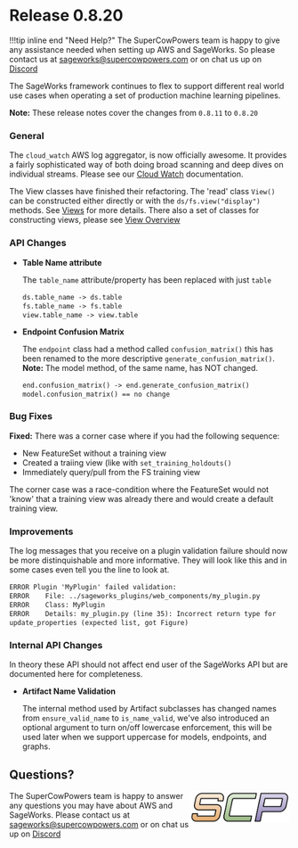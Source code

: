 # Release 0.8.20

!!!tip inline end "Need Help?"
    The SuperCowPowers team is happy to give any assistance needed when setting up AWS and SageWorks. So please contact us at [sageworks@supercowpowers.com](mailto:sageworks@supercowpowers.com) or on chat us up on [Discord](https://discord.gg/WHAJuz8sw8) 

The SageWorks framework continues to flex to support different real world use cases when operating a set of production machine learning pipelines.

**Note:** These release notes cover the changes from `0.8.11` to `0.8.20`


### General
The `cloud_watch` AWS log aggregator, is now officially awesome. It provides a fairly sophisticated way of both doing broad scanning and deep dives on individual streams. Please see our [Cloud Watch](../../cloudwatch/index.md) documentation.

The View classes have finished their refactoring. The 'read' class `View()` can be constructed either directly or with the `ds/fs.view("display")` methods. See [Views](../../api_classes/views.md) for more details. There also a set of classes for constructing views, please see [View Overview](../../core_classes/views/overview.md)

### API Changes

- **Table Name attribute**
    
    The `table_name` attribute/property has been replaced with just `table`

	```
	ds.table_name -> ds.table
	fs.table_name -> fs.table
	view.table_name -> view.table
	```
	
- **Endpoint Confusion Matrix**
    
    The `endpoint` class had a method called `confusion_matrix()` this has been renamed to the more descriptive `generate_confusion_matrix()`. **Note:** The model method, of the same name, has NOT changed.
    
    ```
    end.confusion_matrix() -> end.generate_confusion_matrix()
    model.confusion_matrix() == no change
    ``` 
	
### Bug Fixes
**Fixed:** There was a corner case where if you had the following sequence:

- New FeatureSet without a training view
- Created a traiing view (like with `set_training_holdouts()` 
- Immediately query/pull from the FS training view

The corner case was a race-condition where the FeatureSet would not 'know' that a training view was already there and would create a default training view.
 
### Improvements
The log messages that you receive on a plugin validation failure should now be more distinquishable and more informative. They will look like this and in some cases even tell you the line to look at.

```
ERROR Plugin 'MyPlugin' failed validation:
ERROR 	 File: ../sageworks_plugins/web_components/my_plugin.py
ERROR 	 Class: MyPlugin
ERROR 	 Details: my_plugin.py (line 35): Incorrect return type for update_properties (expected list, got Figure)
```

### Internal API Changes
In theory these API should not affect end user of the SageWorks API but are documented here for completeness.

- **Artifact Name Validation**
  
   The internal method used by Artifact subclasses has changed names from `ensure_valid_name` to `is_name_valid`, we've also introduced an optional argument to turn on/off lowercase enforcement, this will be used later when we support uppercase for models, endpoints, and graphs.

## Questions?
<img align="right" src="../../images/scp.png" width="180">

The SuperCowPowers team is happy to answer any questions you may have about AWS and SageWorks. Please contact us at [sageworks@supercowpowers.com](mailto:sageworks@supercowpowers.com) or on chat us up on [Discord](https://discord.gg/WHAJuz8sw8) 


